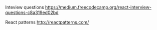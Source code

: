 Inteview questions
https://medium.freecodecamp.org/react-interview-questions-c8a319ed02bd

React patterns
http://reactpatterns.com/
